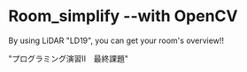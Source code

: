 # Room_simplify --with OpenCV
By using LiDAR "LD19", you can get your room's overview!!

"プログラミング演習Ⅱ　最終課題"
